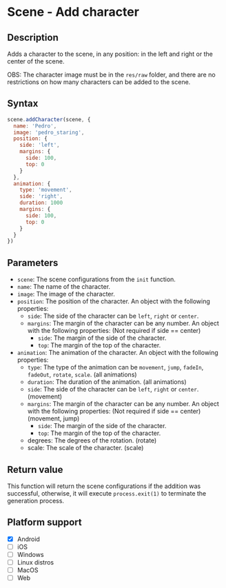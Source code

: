 # Scene - Add character

## Description

Adds a character to the scene, in any position: in the left and right or the center of the scene.

OBS: The character image must be in the `res/raw` folder, and there are no restrictions on how many characters can be added to the scene.

## Syntax

```js
scene.addCharacter(scene, {
  name: 'Pedro',
  image: 'pedro_staring',
  position: {
    side: 'left',
    margins: {
      side: 100,
      top: 0
    }
  },
  animation: {
    type: 'movement',
    side: 'right',
    duration: 1000
    margins: {
      side: 100,
      top: 0
    }
  }
})
```

## Parameters

- `scene`: The scene configurations from the `init` function.
- `name`: The name of the character.
- `image`: The image of the character.
- `position`: The position of the character. An object with the following properties:
  - `side`: The side of the character can be `left`, `right` or `center`.
  - `margins`: The margin of the character can be any number. An object with the following properties:  (Not required if side == center)
    - `side`: The margin of the side of the character.
    - `top`: The margin of the top of the character.
- `animation`: The animation of the character. An object with the following properties:
  - `type`: The type of the animation can be `movement`, `jump`, `fadeIn`, `fadeOut`, `rotate`, `scale`. (all animations)
  - `duration`: The duration of the animation. (all animations)
  - `side`: The side of the character can be `left`, `right` or `center`. (movement)
  - `margins`: The margin of the character can be any number. An object with the following properties:  (Not required if side == center) (movement, jump)
    - `side`: The margin of the side of the character.
    - `top`: The margin of the top of the character.
  - degrees: The degrees of the rotation. (rotate)
  - scale: The scale of the character. (scale)

## Return value

This function will return the scene configurations if the addition was successful, otherwise, it will execute `process.exit(1)` to terminate the generation process.

## Platform support

- [x] Android
- [ ] iOS
- [ ] Windows
- [ ] Linux distros
- [ ] MacOS
- [ ] Web

